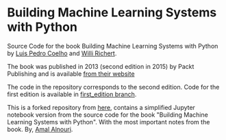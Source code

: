 Building Machine Learning Systems with Python
=============================================

Source Code for the book Building Machine Learning Systems with Python by [Luis
Pedro Coelho](http://luispedro.org) and [Willi Richert](http://twotoreal.com).

The book was published in 2013 (second edition in 2015) by Packt Publishing and
is available [from their
website](http://www.packtpub.com/building-machine-learning-systems-with-python/book)

The code in the repository corresponds to the second edition. Code for the
first edition is available in [first\_edition
branch](https://github.com/luispedro/BuildingMachineLearningSystemsWithPython/tree/first_edition).

This is a forked repository from [here](https://github.com/luispedro/BuildingMachineLearningSystemsWithPython), contains a simplified Jupyter notebook version from the source code for the book "Building Machine Learning Systems with Python". With the most important notes from the book. By, [Amal Alnouri](https://github.com/Amal-Alnouri).
